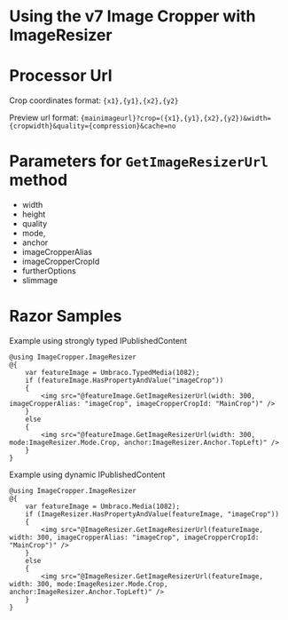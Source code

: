 Using the v7 Image Cropper with ImageResizer
============================================

Processor Url
===========

Crop coordinates format: `{x1},{y1},{x2},{y2}`

Preview url format: `{mainimageurl}?crop=({x1},{y1},{x2},{y2})&width={cropwidth}&quality={compression}&cache=no`


Parameters for `GetImageResizerUrl` method
===========

- width 
- height 
- quality
- mode,
- anchor
- imageCropperAlias
- imageCropperCropId
- furtherOptions
- slimmage

Razor Samples
===========

Example using strongly typed IPublishedContent

	@using ImageCropper.ImageResizer
    @{
        var featureImage = Umbraco.TypedMedia(1082);
        if (featureImage.HasPropertyAndValue("imageCrop"))
        {
            <img src="@featureImage.GetImageResizerUrl(width: 300, imageCropperAlias: "imageCrop", imageCropperCropId: "MainCrop")" />
        }
        else
        {
            <img src="@featureImage.GetImageResizerUrl(width: 300, mode:ImageResizer.Mode.Crop, anchor:ImageResizer.Anchor.TopLeft)" />
        }
    }      


Example using dynamic IPublishedContent

	@using ImageCropper.ImageResizer
    @{
        var featureImage = Umbraco.Media(1082);
        if (ImageResizer.HasPropertyAndValue(featureImage, "imageCrop"))
        {
            <img src="@ImageResizer.GetImageResizerUrl(featureImage, width: 300, imageCropperAlias: "imageCrop", imageCropperCropId: "MainCrop")" />
        }
        else
        {
            <img src="@ImageResizer.GetImageResizerUrl(featureImage, width: 300, mode:ImageResizer.Mode.Crop, anchor:ImageResizer.Anchor.TopLeft)" />
        }
    }   